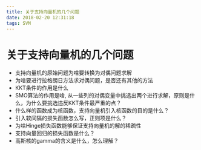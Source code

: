 ```yaml
---
title: 关于支持向量机的几个问题
date: 2018-02-20 12:31:18
tags: SVM
---
```


# 关于支持向量机的几个问题

-   支持向量机的原始问题为啥要转换为对偶问题求解
-   为啥要进行拉格朗日方法求对偶问题，是否还有其他的方法
-   KKT条件的作用是什么
-   SMO算法的作用是啥, 从一些列的对偶变量中挑选出两个进行求解，原则是什么，为什么要挑选违反KKT条件最严重的点？
-   什么样的函数成为核函数，支持向量机引入核函数的目的是什么？
-   引入软间隔的损失函数怎么写，正则项是什么？
-   为啥Hinge损失函数能够保证支持向量机的解的稀疏性
-   支持向量回归的损失函数是什么？
-   高斯核的gamma的含义是什么，怎么理解？
